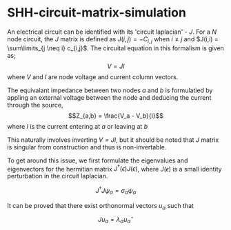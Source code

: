 # SHH-circuit-matrix-simulation

An electrical circuit can be identified with its 'circuit laplacian' - $J$.
For a $N$ node circuit, the $J$ matrix is defined as $J(i , j) = -C_{i,j}$ when $i \neq j$ and $J(i,i) = \sum\limits_{j \neq i} c_{i,j}$. 
The circuital equation in this formalism is given as; 
$$V = JI$$
where $V$ and $I$ are node voltage and current column vectors.

The equivalant impedance between two nodes $a$ and $b$ is formulatied by appling an external voltage between the node and deducing the current through the source,
$$Z_{a,b} = \frac{V_a - V_b}{I}$$
where $I$ is the current entering at $a$ or leaving at $b$

This naturally involves inverting $V = JI$, but it should be noted that $J$ matrix is singular from construction and thus is non-invertable. 

To get around this issue, we first  formulate the eigenvalues and eigenvectors for the hermitian matrix $J^{\dagger}(\epsilon)J(\epsilon)$, where $J(\epsilon)$ is a small identity perturbation in the circuit laplacian. 

$$J^{\dagger} J \psi_{\alpha} = \sigma_{\alpha} \psi_{\alpha}$$

It can be proved that there exist orthonormal vectors $u_{\alpha}$ such that 
$$J u_{\alpha} = \lambda_{\alpha} u_{\alpha}^{\star}$$
